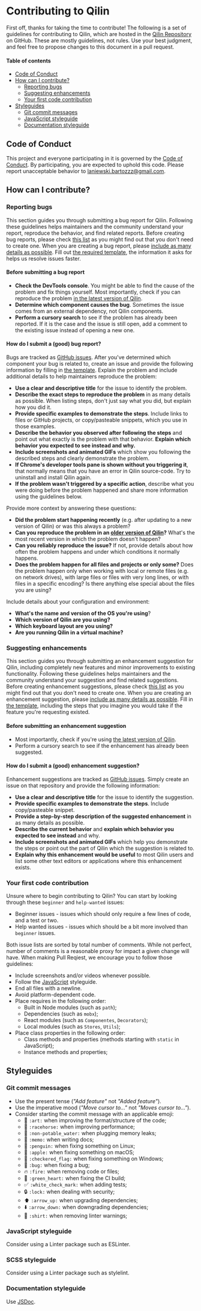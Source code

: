 # Contributing to Qilin

First off, thanks for taking the time to contribute! The following is a set of guidelines for contributing to Qilin, which are hosted in the [Qilin Repository](https://github.com/qilin-editor/qilin-app) on GitHub. These are mostly guidelines, not rules. Use your best judgment, and feel free to propose changes to this document in a pull request.

#### Table of contents

* [Code of Conduct](#code-of-conduct)
* [How can I contribute?](#how-can-i-contribute)
  * [Reporting bugs](#reporting-bugs)
  * [Suggesting enhancements](#suggesting-enhancements)
  * [Your first code contribution](#your-first-code-contribution)
* [Styleguides](#styleguides)
  * [Git commit messages](#git-commit-messages)
  * [JavaScript styleguide](#javascript-styleguide)
  * [Documentation styleguide](#documentation-styleguide)

## Code of Conduct

This project and everyone participating in it is governed by the [Code of Conduct](CODE_OF_CONDUCT.md). By participating, you are expected to uphold this code. Please report unacceptable behavior to [laniewski.bartozzz@gmail.com](mailto:laniewski.bartozzz@gmail.com).

## How can I contribute?

### Reporting bugs

This section guides you through submitting a bug report for Qilin. Following these guidelines helps maintainers and the community understand your report, reproduce the behavior, and find related reports. Before creating bug reports, please check [this list](#before-submitting-a-bug-report) as you might find out that you don't need to create one. When you are creating a bug report, please [include as many details as possible](#how-do-i-submit-a-good-bug-report). Fill out [the required template](ISSUE_TEMPLATE.md), the information it asks for helps us resolve issues faster.

#### Before submitting a bug report

* **Check the DevTools console**. You might be able to find the cause of the problem and fix things yourself. Most importantly, check if you can reproduce the problem [in the latest version of Qilin](https://github.com/qilin-editor/qilin-app/releases).
* **Determine which component causes the bug**. Sometimes the issue comes from an external dependency, not Qilin components.
* **Perform a cursory search** to see if the problem has already been reported. If it is the case and the issue is still open, add a comment to the existing issue instead of opening a new one.

#### How do I submit a (good) bug report?

Bugs are tracked as [GitHub issues](https://guides.github.com/features/issues/). After you've determined which component your bug is related to, create an issue and provide the following information by filling in [the template](ISSUE_TEMPLATE.md). Explain the problem and include additional details to help maintainers reproduce the problem:

* **Use a clear and descriptive title** for the issue to identify the problem.
* **Describe the exact steps to reproduce the problem** in as many details as possible. When listing steps, don't just say what you did, but explain how you did it.
* **Provide specific examples to demonstrate the steps**. Include links to files or GitHub projects, or copy/pasteable snippets, which you use in those examples.
* **Describe the behavior you observed after following the steps** and point out what exactly is the problem with that behavior. **Explain which behavior you expected to see instead and why.**
* **Include screenshots and animated GIFs** which show you following the described steps and clearly demonstrate the problem.
* **If Chrome's developer tools pane is shown without you triggering it**, that normally means that you have an error in Qilin source-code. Try to uninstall and install Qilin again.
* **If the problem wasn't triggered by a specific action**, describe what you were doing before the problem happened and share more information using the guidelines below.

Provide more context by answering these questions:

* **Did the problem start happening recently** (e.g. after updating to a new version of Qilin) or was this always a problem?
* **Can you reproduce the problem in an [older version of Qilin](https://github.com/qilin-editor/qilin-app/releases)?** What's the most recent version in which the problem doesn't happen?
* **Can you reliably reproduce the issue?** If not, provide details about how often the problem happens and under which conditions it normally happens.
* **Does the problem happen for all files and projects or only some?** Does the problem happen only when working with local or remote files (e.g. on network drives), with large files or files with very long lines, or with files in a specific encoding? Is there anything else special about the files you are using?

Include details about your configuration and environment:

* **What's the name and version of the OS you're using**?
* **Which version of Qilin are you using?**
* **Which keyboard layout are you using?**
* **Are you running Qilin in a virtual machine?**

### Suggesting enhancements

This section guides you through submitting an enhancement suggestion for Qilin, including completely new features and minor improvements to existing functionality. Following these guidelines helps maintainers and the community understand your suggestion and find related suggestions. Before creating enhancement suggestions, please check [this list](#before-submitting-an-enhancement-suggestion) as you might find out that you don't need to create one. When you are creating an enhancement suggestion, please [include as many details as possible](#how-do-i-submit-a-good-enhancement-suggestion). Fill in [the template](ISSUE_TEMPLATE.md), including the steps that you imagine you would take if the feature you're requesting existed.

#### Before submitting an enhancement suggestion

* Most importantly, check if you're using [the latest version of Qilin](https://github.com/qilin-editor/qilin-app/releases).
* Perform a cursory search to see if the enhancement has already been suggested.

#### How do I submit a (good) enhancement suggestion?

Enhancement suggestions are tracked as [GitHub issues](https://guides.github.com/features/issues/). Simply create an issue on that repository and provide the following information:

* **Use a clear and descriptive title** for the issue to identify the suggestion.
* **Provide specific examples to demonstrate the steps**. Include copy/pasteable snippet.
* **Provide a step-by-step description of the suggested enhancement** in as many details as possible.
* **Describe the current behavior** and **explain which behavior you expected to see instead** and why.
* **Include screenshots and animated GIFs** which help you demonstrate the steps or point out the part of Qilin which the suggestion is related to.
* **Explain why this enhancement would be useful** to most Qilin users and list some other text editors or applications where this enhancement exists.

### Your first code contribution

Unsure where to begin contributing to Qilin? You can start by looking through these `beginner` and `help-wanted` issues:

* Beginner issues - issues which should only require a few lines of code, and a test or two.
* Help wanted issues - issues which should be a bit more involved than `beginner` issues.

Both issue lists are sorted by total number of comments. While not perfect, number of comments is a reasonable proxy for impact a given change will have. When making Pull Reqiest, we encourage you to follow those guidelines:

* Include screenshots and/or videos whenever possible.
* Follow the [JavaScript](#javascript-styleguide) styleguide.
* End all files with a newline.
* Avoid platform-dependent code.
* Place requires in the following order:
    * Built in Node modules (such as `path`);
    * Dependencies (such as `mobx`);
    * React modules (such as `Componentes`, `Decorators`);
    * Local modules (such as `Stores`, `Utils`);
* Place class properties in the following order:
    * Class methods and properties (methods starting with `static` in JavaScript);
    * Instance methods and properties;

## Styleguides

### Git commit messages

* Use the present tense (*"Add feature"* not *"Added feature"*).
* Use the imperative mood (*"Move cursor to..."* not *"Moves cursor to..."*).
* Consider starting the commit message with an applicable emoji:
    * :art: `:art:` when improving the format/structure of the code;
    * :racehorse: `:racehorse:` when improving performance;
    * :non-potable_water: `:non-potable_water:` when plugging memory leaks;
    * :memo: `:memo:` when writing docs;
    * :penguin: `:penguin:` when fixing something on Linux;
    * :apple: `:apple:` when fixing something on macOS;
    * :checkered_flag: `:checkered_flag:` when fixing something on Windows;
    * :bug: `:bug:` when fixing a bug;
    * :fire: `:fire:` when removing code or files;
    * :green_heart: `:green_heart:` when fixing the CI build;
    * :white_check_mark: `:white_check_mark:` when adding tests;
    * :lock: `:lock:` when dealing with security;
    * :arrow_up: `:arrow_up:` when upgrading dependencies;
    * :arrow_down: `:arrow_down:` when downgrading dependencies;
    * :shirt: `:shirt:` when removing linter warnings;

### JavaScript styleguide

Consider using a Linter package such as ESLinter.

### SCSS styleguide

Consider using a Linter package such as stylelint.

### Documentation styleguide

Use [JSDoc](http://usejsdoc.org/).
